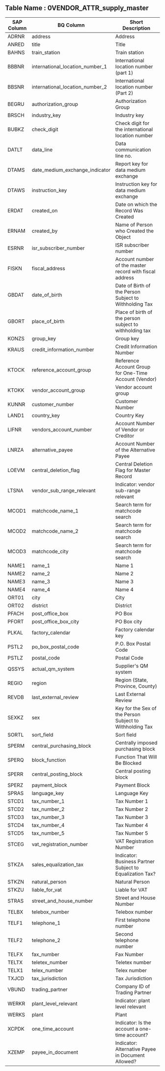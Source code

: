 
## Table Name : 0VENDOR_ATTR_supply_master

| SAP Column | BQ Column | Short Description |
|---|---|---|
| ADRNR | address | Address |
| ANRED | title | Title |
| BAHNS | train_station | Train station |
| BBBNR | international_location_number_1 | International location number  (part 1) |
| BBSNR | international_location_number_2 | International location number (Part 2) |
| BEGRU | authorization_group | Authorization Group |
| BRSCH | industry_key | Industry key |
| BUBKZ | check_digit | Check digit for the international location number |
| DATLT | data_line | Data communication line no. |
| DTAMS | date_medium_exchange_indicator | Report key for data medium exchange |
| DTAWS | instruction_key | Instruction key for data medium exchange |
| ERDAT | created_on | Date on which the Record Was Created |
| ERNAM | created_by | Name of Person who Created the Object |
| ESRNR | isr_subscriber_number | ISR subscriber number |
| FISKN | fiscal_address | Account number of the master record with fiscal address |
| GBDAT | date_of_birth | Date of Birth of the Person Subject to Withholding Tax |
| GBORT | place_of_birth | Place of birth of the person subject to withholding tax |
| KONZS | group_key | Group key |
| KRAUS | credit_information_number | Credit Information Number |
| KTOCK | reference_account_group | Reference Account Group for One-Time Account (Vendor) |
| KTOKK | vendor_account_group | Vendor account group |
| KUNNR | customer_number | Customer Number |
| LAND1 | country_key | Country Key |
| LIFNR | vendors_account_number | Account Number of Vendor or Creditor |
| LNRZA | alternative_payee | Account Number of the Alternative Payee |
| LOEVM | central_deletion_flag | Central Deletion Flag for Master Record |
| LTSNA | vendor_sub_range_relevant | Indicator: vendor sub-range relevant |
| MCOD1 | matchcode_name_1 | Search term for matchcode search |
| MCOD2 | matchcode_name_2 | Search term for matchcode search |
| MCOD3 | matchcode_city | Search term for matchcode search |
| NAME1 | name_1 | Name 1 |
| NAME2 | name_2 | Name 2 |
| NAME3 | name_3 | Name 3 |
| NAME4 | name_4 | Name 4 |
| ORT01 | city | City |
| ORT02 | district | District |
| PFACH | post_office_box | PO Box |
| PFORT | post_office_box_city | PO Box city |
| PLKAL | factory_calendar | Factory calendar key |
| PSTL2 | po_box_postal_code | P.O. Box Postal Code |
| PSTLZ | postal_code | Postal Code |
| QSSYS | actual_qm_system | Supplier's QM system |
| REGIO | region | Region (State, Province, County) |
| REVDB | last_external_review | Last External Review |
| SEXKZ | sex | Key for the Sex of the Person Subject to Withholding Tax |
| SORTL | sort_field | Sort field |
| SPERM | central_purchasing_block | Centrally imposed purchasing block |
| SPERQ | block_function | Function That Will Be Blocked |
| SPERR | central_posting_block | Central posting block |
| SPERZ | payment_block | Payment Block |
| SPRAS | language_key | Language Key |
| STCD1 | tax_number_1 | Tax Number 1 |
| STCD2 | tax_number_2 | Tax Number 2 |
| STCD3 | tax_number_3 | Tax Number 3 |
| STCD4 | tax_number_4 | Tax Number 4 |
| STCD5 | tax_number_5 | Tax Number 5 |
| STCEG | vat_registration_number | VAT Registration Number |
| STKZA | sales_equalization_tax | Indicator: Business Partner Subject to Equalization Tax? |
| STKZN | natural_person | Natural Person |
| STKZU | liable_for_vat | Liable for VAT |
| STRAS | street_and_house_number | Street and House Number |
| TELBX | telebox_number | Telebox number |
| TELF1 | telephone_1 | First telephone number |
| TELF2 | telephone_2 | Second telephone number |
| TELFX | fax_number | Fax Number |
| TELTX | teletex_number | Teletex number |
| TELX1 | telex_number | Telex number |
| TXJCD | tax_jurisdiction | Tax Jurisdiction |
| VBUND | trading_partner | Company ID of Trading Partner |
| WERKR | plant_level_relevant | Indicator: plant level relevant |
| WERKS | plant | Plant |
| XCPDK | one_time_account | Indicator: Is the account a one-time account? |
| XZEMP | payee_in_document | Indicator: Alternative Payee in Document Allowed? |